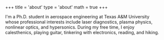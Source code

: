 +++
title = 'about'
type = 'about'
math = true
+++

I'm a Ph.D. student in aerospace engineering at Texas A&M University whose professional interests include laser diagnostics, plasma physics, nonlinear optics, and hypersonics. During my free time, I enjoy calesthenics, playing guitar, tinkering with electronics, reading, and hiking.
